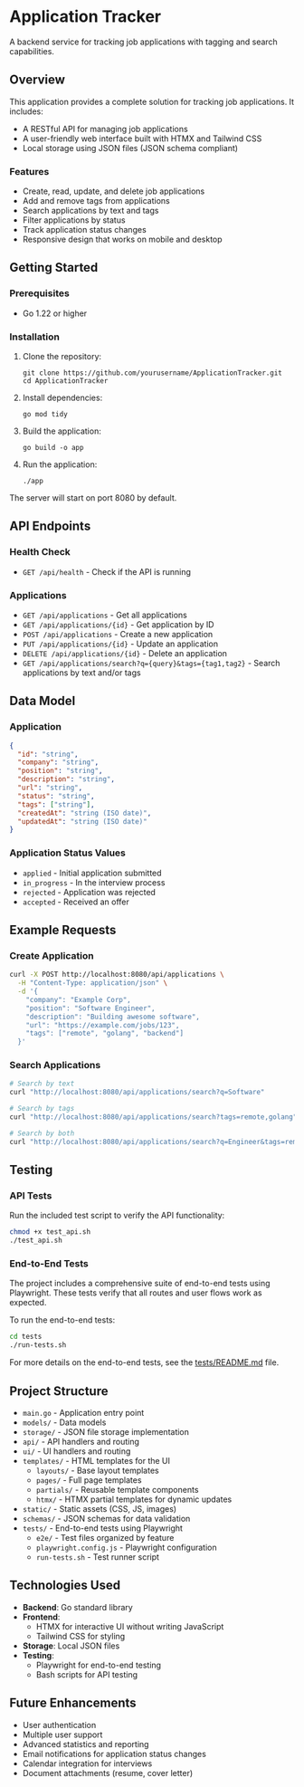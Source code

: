 # Application Tracker

A backend service for tracking job applications with tagging and search capabilities.

## Overview

This application provides a complete solution for tracking job applications. It includes:

- A RESTful API for managing job applications
- A user-friendly web interface built with HTMX and Tailwind CSS
- Local storage using JSON files (JSON schema compliant)

### Features

- Create, read, update, and delete job applications
- Add and remove tags from applications
- Search applications by text and tags
- Filter applications by status
- Track application status changes
- Responsive design that works on mobile and desktop

## Getting Started

### Prerequisites

- Go 1.22 or higher

### Installation

1. Clone the repository:
   ```
   git clone https://github.com/yourusername/ApplicationTracker.git
   cd ApplicationTracker
   ```

2. Install dependencies:
   ```
   go mod tidy
   ```

3. Build the application:
   ```
   go build -o app
   ```

4. Run the application:
   ```
   ./app
   ```

The server will start on port 8080 by default.

## API Endpoints

### Health Check

- `GET /api/health` - Check if the API is running

### Applications

- `GET /api/applications` - Get all applications
- `GET /api/applications/{id}` - Get application by ID
- `POST /api/applications` - Create a new application
- `PUT /api/applications/{id}` - Update an application
- `DELETE /api/applications/{id}` - Delete an application
- `GET /api/applications/search?q={query}&tags={tag1,tag2}` - Search applications by text and/or tags

## Data Model

### Application

```json
{
  "id": "string",
  "company": "string",
  "position": "string",
  "description": "string",
  "url": "string",
  "status": "string",
  "tags": ["string"],
  "createdAt": "string (ISO date)",
  "updatedAt": "string (ISO date)"
}
```

### Application Status Values

- `applied` - Initial application submitted
- `in_progress` - In the interview process
- `rejected` - Application was rejected
- `accepted` - Received an offer

## Example Requests

### Create Application

```bash
curl -X POST http://localhost:8080/api/applications \
  -H "Content-Type: application/json" \
  -d '{
    "company": "Example Corp",
    "position": "Software Engineer",
    "description": "Building awesome software",
    "url": "https://example.com/jobs/123",
    "tags": ["remote", "golang", "backend"]
  }'
```

### Search Applications

```bash
# Search by text
curl "http://localhost:8080/api/applications/search?q=Software"

# Search by tags
curl "http://localhost:8080/api/applications/search?tags=remote,golang"

# Search by both
curl "http://localhost:8080/api/applications/search?q=Engineer&tags=remote"
```

## Testing

### API Tests

Run the included test script to verify the API functionality:

```bash
chmod +x test_api.sh
./test_api.sh
```

### End-to-End Tests

The project includes a comprehensive suite of end-to-end tests using Playwright. These tests verify that all routes and user flows work as expected.

To run the end-to-end tests:

```bash
cd tests
./run-tests.sh
```

For more details on the end-to-end tests, see the [tests/README.md](tests/README.md) file.

## Project Structure

- `main.go` - Application entry point
- `models/` - Data models
- `storage/` - JSON file storage implementation
- `api/` - API handlers and routing
- `ui/` - UI handlers and routing
- `templates/` - HTML templates for the UI
  - `layouts/` - Base layout templates
  - `pages/` - Full page templates
  - `partials/` - Reusable template components
  - `htmx/` - HTMX partial templates for dynamic updates
- `static/` - Static assets (CSS, JS, images)
- `schemas/` - JSON schemas for data validation
- `tests/` - End-to-end tests using Playwright
  - `e2e/` - Test files organized by feature
  - `playwright.config.js` - Playwright configuration
  - `run-tests.sh` - Test runner script

## Technologies Used

- **Backend**: Go standard library
- **Frontend**: 
  - HTMX for interactive UI without writing JavaScript
  - Tailwind CSS for styling
- **Storage**: Local JSON files
- **Testing**:
  - Playwright for end-to-end testing
  - Bash scripts for API testing

## Future Enhancements

- User authentication
- Multiple user support
- Advanced statistics and reporting
- Email notifications for application status changes
- Calendar integration for interviews
- Document attachments (resume, cover letter)
